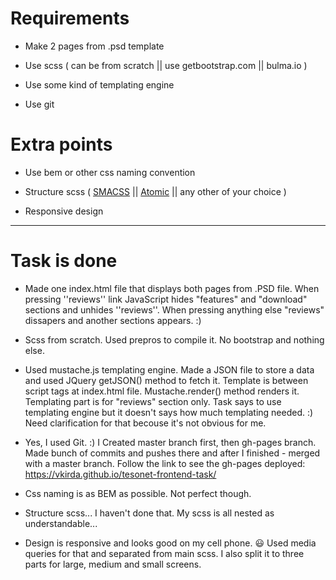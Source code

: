 # Requirements

* Make 2 pages from .psd template

* Use scss ( can be from scratch || use getbootstrap.com || bulma.io )

* Use some kind of templating engine

* Use git


# Extra points

* Use bem or other css naming convention

* Structure scss (  [SMACSS](http://smacss.com/) || [Atomic](http://github.com/nemophrost/atomic-css) || any other of your choice ) 

* Responsive design

---------------------------------------------------------

# Task is done

* Made one index.html file that displays both pages from .PSD file. When pressing ''reviews'' link JavaScript hides "features" and "download" sections and unhides ''reviews''. When pressing anything else "reviews" dissapers and another sections appears. :)

* Scss from scratch. Used prepros to compile it. No bootstrap and nothing else.

* Used mustache.js templating engine. Made a JSON file to store a data and used JQuery getJSON() method to fetch it. Template is between script tags at index.html file. Mustache.render() method renders it. Templating part is for "reviews" section only. Task says to use templating engine but it doesn't says how much templating needed. :) Need clarification for that becouse it's not obvious for me.

* Yes, I used Git. :) I Created master branch first, then gh-pages branch. Made bunch of commits and pushes there and after I finished - merged with a master branch. Follow the link to see the gh-pages deployed: https://vkirda.github.io/tesonet-frontend-task/

* Css naming is as BEM as possible. Not perfect though.

* Structure scss... I haven't done that. My scss is all nested as understandable...

* Design is responsive and looks good on my cell phone. :smiley: Used media queries for that and separated from main scss. I also split it to three parts for large, medium and small screens.
